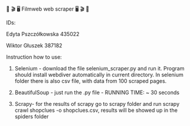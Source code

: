 :movie_camera: :clapper: :desktop_computer:  Filmweb web scraper  :desktop_computer: :clapper: :movie_camera:



IDs:

Edyta Pszczółkowska 435022 

Wiktor Głuszek 387182


Instruction how to use:

1. Selenium - download the file selenium_scraper.py and run it. Program should install webdiver automatically in current directory. In selenium folder there is also csv file, with data from 100 scraped pages. 

2. BeautifulSoup - just run the .py file - RUNNING TIME: ~ 30 seconds

3. Scrapy- for the results of scrapy go to scrapy folder and run scrapy crawl shopclues -o shopclues.csv, results will be showed up in the spiders folder
